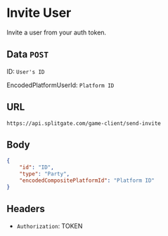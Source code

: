 # Invite User
Invite a user from your auth token.

## Data `POST`
ID: `User's ID`

EncodedPlatformUserId: `Platform ID`

## URL

`https://api.splitgate.com/game-client/send-invite`

## Body
```json
{
	"id": "ID",
	"type": "Party",
	"encodedCompositePlatformId": "Platform ID"
}
```

## Headers
- `Authorization`: TOKEN